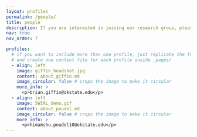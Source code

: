 ```yaml
---
layout: profiles
permalink: /people/
title: people
description: If you are interested in joining our research group, please reach out to Brian Giffin by email.
nav: true
nav_order: 7

profiles:
  # if you want to include more than one profile, just replicate the following block
  # and create one content file for each profile inside _pages/
  - align: left
    image: giffin_headshot.jpg
    content: about_giffin.md
    image_circular: false # crops the image to make it circular
    more_info: >
      <p>brian.giffin@okstate.edu</p>
  - align: left
    image: SWIRL_demo.gif
    content: about_poudel.md
    image_circular: false # crops the image to make it circular
    more_info: >
      <p>himamshu.poudel10@okstate.edu</p>
---
```

